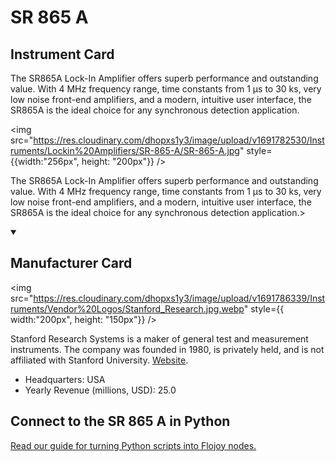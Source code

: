 
# SR 865 A

## Instrument Card

<div className="flex">

<div>

The SR865A Lock-In Amplifier offers superb performance and outstanding value. With 4 MHz frequency range, time constants from 1 µs to 30 ks, very low noise front-end amplifiers, and a modern, intuitive user interface, the SR865A is the ideal choice for any synchronous detection application.

</div>

<img src="https://res.cloudinary.com/dhopxs1y3/image/upload/v1691782530/Instruments/Lockin%20Amplifiers/SR-865-A/SR-865-A.jpg" style={{width:"256px", height: "200px"}} />

</div>

The SR865A Lock-In Amplifier offers superb performance and outstanding value. With 4 MHz frequency range, time constants from 1 µs to 30 ks, very low noise front-end amplifiers, and a modern, intuitive user interface, the SR865A is the ideal choice for any synchronous detection application.>

<details open>
<summary><h2>Manufacturer Card</h2></summary>

<img src="https://res.cloudinary.com/dhopxs1y3/image/upload/v1691786339/Instruments/Vendor%20Logos/Stanford_Research.jpg.webp" style={{ width:"200px", height: "150px"}} />

Stanford Research Systems is a maker of general test and measurement instruments. The company was founded in 1980, is privately held, and is not affiliated with Stanford University. <a href="https://www.thinksrs.com/">Website</a>.

<ul>
  <li>Headquarters: USA</li>
  <li>Yearly Revenue (millions, USD): 25.0</li>
</ul>
</details>

## Connect to the SR 865 A in Python

[Read our guide for turning Python scripts into Flojoy nodes.](https://docs.flojoy.ai/custom-nodes/creating-custom-node/)


